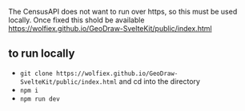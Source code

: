 
The CensusAPI does not want to run over https, so this must be used locally. Once fixed this shold be available 
https://wolfiex.github.io/GeoDraw-SvelteKit/public/index.html


## to run locally 
- `git clone https://wolfiex.github.io/GeoDraw-SvelteKit/public/index.html` and cd into the directory 
- `npm i `
- `npm run dev`

